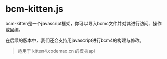 # bcm-kitten.js

bcm-kitten是一个javascript框架，你可以导入bcmc文件并对其进行访问、操作或回编。

在后续的版本中，我们还会支持用javascript进行bcm4的构建与修改。

> 适用于 kitten4.codemao.cn 的模拟api

